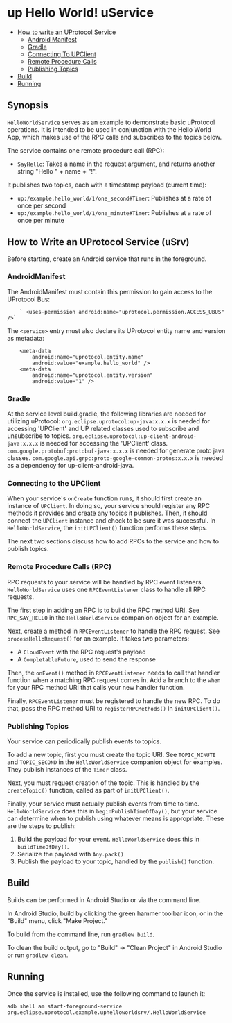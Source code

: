 # up Hello World! uService

* [How to write an UProtocol Service](#how-to-write-an-uprotocol-service-usrv)
    * [Android Manifest](#androidmanifest)
    * [Gradle](#gradle)
    * [Connecting To UPClient](#connecting-to-the-upclient)
    * [Remote Procedure Calls](#remote-procedure-calls-rpc)
    * [Publishing Topics](#publishing-topics)
* [Build](#build)
* [Running](#running)

## Synopsis

`HelloWorldService` serves as an example to demonstrate basic uProtocol operations. It is intended
to be used in conjunction with the Hello World App, which makes use of the RPC calls and
subscribes to the topics below.

The service contains one remote procedure call (RPC):

- `SayHello`: Takes a name in the request argument, and returns another string
  "Hello " + name + "!".

It publishes two topics, each with a timestamp payload (current time):

- `up:/example.hello_world/1/one_second#Timer`: Publishes at a rate of once per second
- `up:/example.hello_world/1/one_minute#Timer`: Publishes at a rate of once per minute

## How to Write an UProtocol Service (uSrv)

Before starting, create an Android service that runs in the foreground.


### AndroidManifest

The AndroidManifest must contain this permission to gain access to the UProtocol Bus:

```
    ` <uses-permission android:name="uprotocol.permission.ACCESS_UBUS" />`
```

The `<service>` entry must also declare its UProtocol entity name and version as metadata:

```
    <meta-data
        android:name="uprotocol.entity.name"
        android:value="example.hello_world" />
    <meta-data
        android:name="uprotocol.entity.version"
        android:value="1" />
```


### Gradle

At the service level build.gradle, the following libraries are needed for utilizing uProtocol:
    `org.eclipse.uprotocol:up-java:x.x.x` is needed for accessing 'UPClient' and UP related classes used to subscribe and unsubscribe to topics.
    `org.eclipse.uprotocol:up-client-android-java:x.x.x` is needed for accessing the 'UPClient' class.
    `com.google.protobuf:protobuf-java:x.x.x` is needed for generate proto java classes.
    `com.google.api.grpc:proto-google-common-protos:x.x.x` is needed as a dependency for up-client-android-java.

### Connecting to the UPClient

When your service's `onCreate` function runs, it should first create an instance of `UPClient`.
In doing so, your service should register any RPC methods it provides and create any topics it
publishes. Then, it should connect the `UPClient` instance and check to be sure it was
successful. In `HelloWorldService`, the `initUPClient()` function performs these steps.

The next two sections discuss how to add RPCs to the service and how to publish topics.

### Remote Procedure Calls (RPC)

RPC requests to your service will be handled by RPC event listeners. `HelloWorldService` uses one
`RPCEventListener` class to handle all RPC requests.

The first step in adding an RPC is to build the RPC method URI. See `RPC_SAY_HELLO` in the
`HelloWorldService` companion object for an example.

Next, create a method in `RPCEventListener` to handle the RPC request. See
`processHelloRequest()` for an example. It takes two parameters:

- A `CloudEvent` with the RPC request's payload
- A `CompletableFuture`, used to send the response

Then, the `onEvent()` method in `RPCEventListener` needs to call that handler function when a
matching RPC request comes in. Add a branch to the `when` for your RPC method URI that calls your
new handler function.

Finally, `RPCEventListener` must be registered to handle the new RPC. To do that, pass the RPC
method URI to `registerRPCMethods()` in `initUPClient()`.

### Publishing Topics

Your service can periodically publish events to topics.

To add a new topic, first you must create the topic URI. See `TOPIC_MINUTE` and `TOPIC_SECOND` in
the `HelloWorldService` companion object for examples. They publish instances of the `Timer` class.

Next, you must request creation of the topic. This is handled by the `createTopic()` function,
called as part of `initUPClient()`.

Finally, your service must actually publish events from time to time. `HelloWorldService` does this
in `beginPublishTimeOfDay()`, but your service can determine when to publish using whatever means
is appropriate. These are the steps to publish:

1. Build the payload for your event. `HelloWorldService` does this in `buildTimeOfDay()`.
2. Serialize the payload with `Any.pack()`
3. Publish the payload to your topic, handled by the `publish()` function.

## Build

Builds can be performed in Android Studio or via the command line.

In Android Studio, build by clicking the green hammer toolbar icon, or in the "Build" menu, click
"Make Project."

To build from the command line, run `gradlew build`.

To clean the build output, go to "Build" -> "Clean Project" in Android Studio or run
`gradlew clean`.

## Running

Once the service is installed, use the following command to launch it:

    adb shell am start-foreground-service org.eclipse.uprotocol.example.uphelloworldsrv/.HelloWorldService
